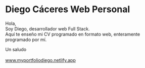 # Diego Cáceres Web Personal
Hola, <br>
Soy Diego, desarrollador web Full Stack.<br> 
Aquí te enseño mi CV programado en formato web, enteramente programado por mí. <br>

Un saludo<br><br>
<a href="https://myportfoliodiego.netlify.app/" target="_blank">www.myportfoliodiego.netlify.app</a><br><br><br>
<!-- ![alt text](https://github.com/miguelx97/Miguel-Martin-Web-Personal/blob/master/img/pantallazo-web.jpg) -->
